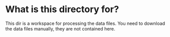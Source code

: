 # What is this directory for?

This dir is a workspace for processing the data files. You need to download the
data files manually, they are not contained here.
